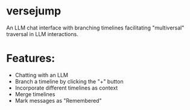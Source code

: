 # versejump
An LLM chat interface with branching timelines facilitating "multiversal" traversal in LLM interactions.

# Features:
- Chatting with an LLM
- Branch a timeline by clicking the "+" button
- Incorporate different timelines as context
- Merge timelines
- Mark messages as "Remembered"